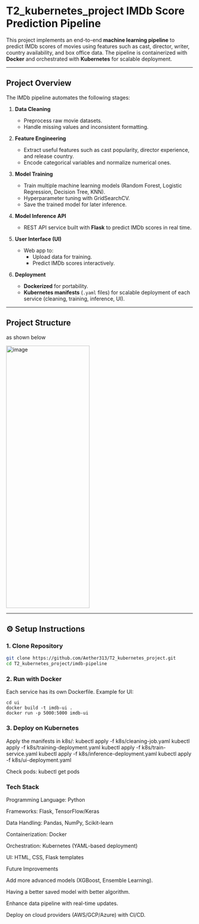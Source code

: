 # T2_kubernetes_project IMDb Score Prediction Pipeline 

This project implements an end-to-end **machine learning pipeline** to predict IMDb scores of movies using features such as cast, director, writer, country availability, and box office data. The pipeline is containerized with **Docker** and orchestrated with **Kubernetes** for scalable deployment.

---

##  Project Overview

The IMDb pipeline automates the following stages:

1. **Data Cleaning**  
   - Preprocess raw movie datasets.  
   - Handle missing values and inconsistent formatting.  

2. **Feature Engineering**  
   - Extract useful features such as cast popularity, director experience, and release country.  
   - Encode categorical variables and normalize numerical ones.  

3. **Model Training**  
   - Train multiple machine learning models (Random Forest, Logistic Regression, Decision Tree, KNN).  
   - Hyperparameter tuning with GridSearchCV.  
   - Save the trained model for later inference.  

4. **Model Inference API**  
   - REST API service built with **Flask** to predict IMDb scores in real time.  

5. **User Interface (UI)**  
   - Web app to:  
     - Upload data for training.  
     - Predict IMDb scores interactively.  

6. **Deployment**  
   - **Dockerized** for portability.  
   - **Kubernetes manifests** (`.yaml` files) for scalable deployment of each service (cleaning, training, inference, UI).  

---

##  Project Structure
as shown below

<img width="225" height="707" alt="image" src="https://github.com/user-attachments/assets/5bf72256-9af5-4c0d-ad08-0dae9592b670" />

---

## ⚙️ Setup Instructions 

### 1. Clone Repository
```bash
git clone https://github.com/Aether313/T2_kubernetes_project.git
cd T2_kubernetes_project/imdb-pipeline
```

### 2. Run with Docker
Each service has its own Dockerfile. Example for UI:
```
cd ui
docker build -t imdb-ui .
docker run -p 5000:5000 imdb-ui
```

### 3. Deploy on Kubernetes
Apply the manifests in k8s/:
kubectl apply -f k8s/cleaning-job.yaml
kubectl apply -f k8s/training-deployment.yaml
kubectl apply -f k8s/train-service.yaml
kubectl apply -f k8s/inference-deployment.yaml
kubectl apply -f k8s/ui-deployment.yaml

Check pods:
kubectl get pods


### Tech Stack

Programming Language: Python

Frameworks: Flask, TensorFlow/Keras

Data Handling: Pandas, NumPy, Scikit-learn

Containerization: Docker

Orchestration: Kubernetes (YAML-based deployment)

UI: HTML, CSS, Flask templates

Future Improvements

Add more advanced models (XGBoost, Ensemble Learning).

Having a better saved model with better algorithm.

Enhance data pipeline with real-time updates.

Deploy on cloud providers (AWS/GCP/Azure) with CI/CD.

